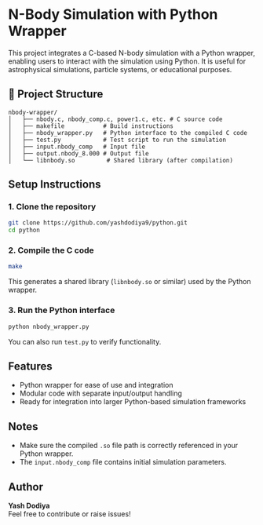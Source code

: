 # N-Body Simulation with Python Wrapper

This project integrates a C-based N-body simulation with a Python wrapper, enabling users to interact with the simulation using Python. It is useful for astrophysical simulations, particle systems, or educational purposes.

## 📁 Project Structure

```
nbody-wrapper/                  
│   ├── nbody.c, nbody_comp.c, power1.c, etc. # C source code
│   ├── makefile           # Build instructions               
│   ├── nbody_wrapper.py   # Python interface to the compiled C code
│   ├── test.py            # Test script to run the simulation                  
│   ├── input.nbody_comp   # Input file
│   ├── output.nbody_8.000 # Output file                 
│   └── libnbody.so         # Shared library (after compilation)
```
## Setup Instructions

### 1. Clone the repository

```bash
git clone https://github.com/yashdodiya9/python.git
cd python
```

### 2. Compile the C code

```bash
make
```

This generates a shared library (`libnbody.so` or similar) used by the Python wrapper.

### 3. Run the Python interface

```bash
python nbody_wrapper.py
```

You can also run `test.py` to verify functionality.

## Features

- Python wrapper for ease of use and integration
- Modular code with separate input/output handling
- Ready for integration into larger Python-based simulation frameworks

## Notes

- Make sure the compiled `.so` file path is correctly referenced in your Python wrapper.
- The `input.nbody_comp` file contains initial simulation parameters.

## Author

**Yash Dodiya**  
Feel free to contribute or raise issues!
